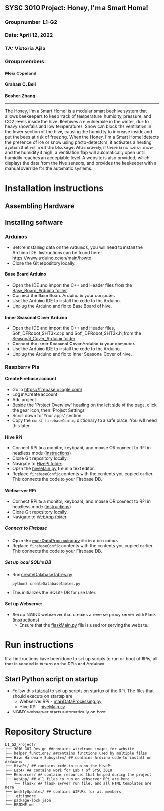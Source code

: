 ## SYSC 3010 Project: Honey, I'm a Smart Home!
### Group number: L1-G2
### Date: April 12, 2022
### TA: Victoria Ajila
### Group members:
#### Meia Copeland
#### Graham C. Bell
#### Boshen Zhang

---

The Honey, I'm a Smart Home! is a modular smart beehive system that allows beekeepers to keep track of temperature, humidity, pressure, and CO2 levels inside the hive. Beehives are vulnerable in the winter, due to heavy snowfalls and low temperatures. Snow can block the ventilation in the lower section of the hive, causing the humidity to increase inside and put the bees at risk of freezing. When the Honey, I'm a Smart Home! detects the presence of ice or snow using photo-detectors, it activates a heating system that will melt the blockage. Alternatively, if there is no ice or snow and the humidity it high, a ventilation flap will automatically open until humidity reaches an acceptable level. A website is also provided, which displays the data from the hive sensors, and provides the beekeeper with a manual override for the automatic systems.

# Installation instructions

## Assembling Hardware

## Installing software

### Arduinos

- Before installing data on the Arduinos, you will need to install the Arduino IDE. Instructions can be found here: https://www.arduino.cc/en/main/howto
- Clone the Git repository locally.

#### Base Board Arduino
- Open the IDE and import the C++ and Header files from the [Base_Board_Arduino folder](/Hive_Hardware_Subsystem/Final_Product_Code/Base_Board_Arduino)
- Connect the Base Board Arduino to your computer.
- Use the Arduino IDE to install the code to the Arduino.
- Unplug the Arduino and fix to Base Board of hive.

#### Inner Seasonal Cover Arduino
- Open the IDE and import the C++ and Header files, Soft_DFRobot_SHT3x.cpp and Soft_DFRobot_SHT3x.h, from the [Seasonal_Cover_Arduino folder](/Hive_Hardware_Subsystem/Final_Product_Code/Seasonal_Cover_Arduino)
- Connect the Inner Seasonal Cover Arduino to your computer.
- Use the Arduino IDE to install the code to the Arduino.
- Unplug the Arduino and fix to Inner Seasonal Cover of hive.

### Raspberry Pis
#### Create Firebase account
- Go to https://firebase.google.com/
- Log in/Create account
- Add project
- Beside the 'Project Overview' heading on the left side of the page, click the gear icon, then 'Project Settings'
- Scroll down to 'Your apps' section.
- Copy the <code>const firebaseConfig</code> dictionary to a safe place. You will need this later.

#### Hive RPi
- Connect RPi to a monitor, keyboard, and mouse OR connect to RPI in headless mode ([instructions](https://pimylifeup.com/headless-raspberry-pi-setup/))
- Clone Git repository locally.
- Navigate to [HivePi folder](/HivePi/).
- Open the [hiveMain.py](/HivePi/hiveMain.py) file in a text editor.
- Replace <code>firebaseConfig</code> contents with the contents you copied earlier. This connects the code to your Firebase DB.

#### Webserver RPi
- Connect RPi to a monitor, keyboard, and mouse OR connect to RPI in headless mode ([instructions](https://pimylifeup.com/headless-raspberry-pi-setup/))
- Clone Git repository locally.
- Navigate to [WebApp folder](/WebApp/).

##### Connect to Firebase
- Open the [mainDataProcessing.py](/WebApp/mainDataProcessing.py) file in a text editor.
- Replace <code>firebaseConfig</code> contents with the contents you copied earlier. This connects the code to your Firebase DB.

##### Set up local SQLite DB
- Run [createDatabaseTables.py](/WebApp/createDatabaseTables.py)
	<p><code>python3 createDatabaseTables.py</code></p>
- This initializes the SQLite DB for use later.

#### Set up Webserver
- Set up NGINX webserver that creates a reverse proxy server with Flask ([instructions](https://www.raspberrypi-spy.co.uk/2018/12/running-flask-under-nginx-raspberry-pi/))
	- Ensure that the [flaskMain.py](/WebApp/flask/flaskMain.py) file is used for serving the website.

# Run instructions

If all instructions have been done to set up scripts to run on boot of RPis, all that is needed is to turn on the RPis and Arduinos.

## Start Python script on startup
- Follow this [tutorial](https://www.instructables.com/Raspberry-Pi-Launch-Python-script-on-startup/) to set up scripts on startup of the RPi. The files that should execute on startup are
	- Webserver RPi - [mainDataProcessing.py](/WebApp/mainDataProcessing.py)
	- Hive RPi - [hiveMain.py](/HivePi/hiveMain.py)
- NGINX webserver starts automatically on boot.

	

# Repository Structure
```
L1_G2_Project/
├── 3010 GUI Design ##contains wireframe images for website
├── helper_functions/ ##contains functions used by multiple files
├── Hive Hardware Subsystem/ ## contains Arduino code to install on Arduinos
├── HivePi/ ## contains code to run on the HivePi
├── Lab4/ ## contains work for Lab 4 of SYSC 3010
├── Resources/ ## contains resources that helped during the project
├── WebApp/ ## all files to run on webserver RPi are here
│   └── flask/ ## flask server run file, and all HTML templates are here
├── WeeklyUpdates/ ## contains WIPURs for all members
├── .gitignore
├── package-lock.json
└── README.md
```
